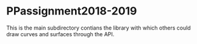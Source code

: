 # PPassignment2018-2019
This is the main subdirectory contians the library with which others could draw curves and surfaces through the API.
